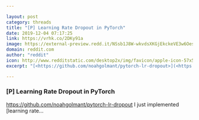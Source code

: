```yaml
---

layout: post
category: threads
title: "[P] Learning Rate Dropout in PyTorch"
date: 2019-12-04 07:17:25
link: https://vrhk.co/2DKy91a
image: https://external-preview.redd.it/NSsb1J8W-wkvdsXKGjEkckeVE3w6OesqmtwnOIDBsY8.jpg?width=400&height=209.42408377&auto=webp&s=5fa3ed71533c255ffd750451a12a0b8a4fd205eb
domain: reddit.com
author: "reddit"
icon: http://www.redditstatic.com/desktop2x/img/favicon/apple-icon-57x57.png
excerpt: "[<https://github.com/noahgolmant/pytorch-lr-dropout>](<https://github.com/noahgolmant/pytorch-lr-dropout>) I just implemented [learning rate..."

---
```


### [P] Learning Rate Dropout in PyTorch

[<https://github.com/noahgolmant/pytorch-lr-dropout>](<https://github.com/noahgolmant/pytorch-lr-dropout>) I just implemented [learning rate...
